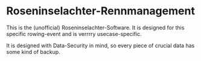 # Roseninselachter-Rennmanagement
This is the (unofficial) Roseninselachter-Software. It is designed for this specific rowing-event and is verrrry usecase-specific.

It is designed with Data-Security in mind, so every piece of crucial data has some kind of backup.
